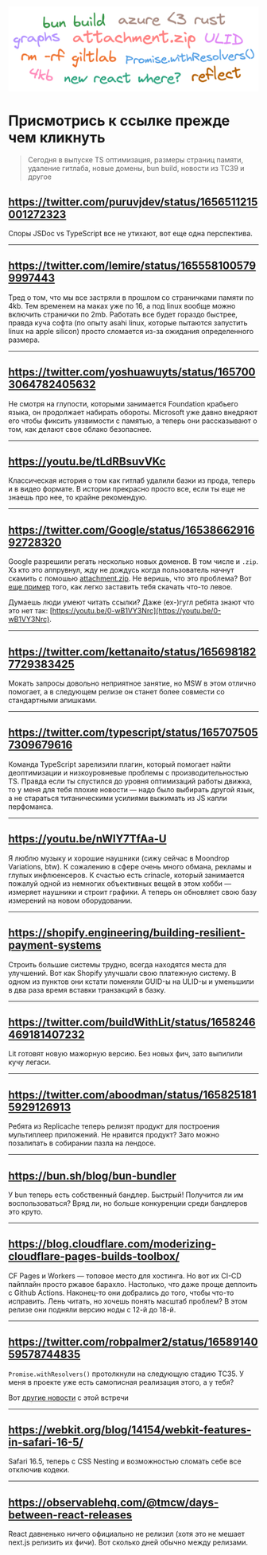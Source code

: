 <p align="center">
  <img alt="" src="./2023-05-19.png" style="width: 640px">
</p>

# Присмотрись к ссылке прежде чем кликнуть

> Сегодня в выпуске TS оптимизация, размеры страниц памяти, удаление гитлаба, новые домены, bun build, новости из TC39 и другое

## https://twitter.com/puruvjdev/status/1656511215001272323

Споры JSDoc vs TypeScript все не утихают, вот еще одна перспектива.

---

## https://twitter.com/lemire/status/1655581005799997443

Тред о том, что мы все застряли в прошлом со страничками памяти по 4kb. Тем временем на маках уже по 16, а под linux вообще можно включить странички по 2mb. Работать все будет гораздо быстрее, правда куча софта (по опыту asahi linux, которые пытаются запустить linux на apple silicon) просто сломается из-за ожидания определенного размера.

---

## https://twitter.com/yoshuawuyts/status/1657003064782405632

Не смотря на глупости, которыми занимается Foundation крабьего языка, он продолжает набирать обороты. Microsoft уже давно внедряют его чтобы фиксить уязвимости с памятью, а теперь они рассказывают о том, как делают свое облако безопаснее.

---

## https://youtu.be/tLdRBsuvVKc

Классическая история о том как гитлаб удалили базки из прода, теперь и в видео формате. В истории прекрасно просто все, если ты еще не знаешь про нее, то крайне рекомендую.

---

## https://twitter.com/Google/status/1653866291692728320

Google разрешили регать несколько новых доменов. В том числе и `.zip`. Хз кто это аппрувнул, жду не дождусь когда пользователь начнут скамить с помошью [attachment.zip](https://attachment.zip). Не веришь, что это проблема? Вот [еще пример](https://medium.com/@bobbyrsec/the-dangers-of-googles-zip-tld-5e1e675e59a5) того, как легко заставить тебя скачать что-то левое.

Думаешь люди умеют читать ссылки? Даже (ex-)гугл ребята знают что это нет так: [https://youtu.be/0-wB1VY3Nrc](https://youtu.be/0-wB1VY3Nrc).

---

## https://twitter.com/kettanaito/status/1656981827729383425

Мокать запросы довольно неприятное занятие, но MSW в этом отлично помогает, а в следующем релизе он станет более совмести со стандартными апишками.

---

## https://twitter.com/typescript/status/1657075057309679616

Команда TypeScript зарелизили плагин, который помогает найти деоптимизации и низкоуровневые проблемы с производительностью TS. Правда если ты спустился до уровня оптимизаций работы движка, то у меня для тебя плохие новости — надо было выбирать другой язык, а не стараться титаническими усилиями выжимать из JS капли перфоманса.

---

## https://youtu.be/nWIY7TfAa-U

Я люблю музыку и хорошие наушники (сижу сейчас в Moondrop Variations, btw). К сожалению в сфере очень много обмана, рекламы и глупых инфлюенсеров. К счастью есть crinacle, который занимается пожалуй одной из немногих объективных вещей в этом хобби — измеряет наушники и строит графики. А теперь он обновляет свою базу измерений на новом оборудовании.

---

## https://shopify.engineering/building-resilient-payment-systems

Строить большие системы трудно, всегда находятся места для улучшений. Вот как Shopify улучшали свою платежную систему. В одном из пунктов они кстати поменяли GUID-ы на ULID-ы и уменьшили в два раза время вставки транзакций в базку.

---

## https://twitter.com/buildWithLit/status/1658246469181407232

Lit готовят новую мажорную версию. Без новых фич, зато выпилили кучу легаси.

---

## https://twitter.com/aboodman/status/1658251815929126913

Ребята из Replicache теперь релизят продукт для построения мультиплеер приложений. Не нравится продукт? Зато можно позалипать в собирании пазла на лендосе.

---

## https://bun.sh/blog/bun-bundler

У bun теперь есть собственный бандлер. Быстрый! Получится ли им воспользоваться? Вряд ли, но больше конкуренции среди бандлеров это круто.

---

## https://blog.cloudflare.com/moderizing-cloudflare-pages-builds-toolbox/

CF Pages и Workers — топовое место для хостинга. Но вот их CI-CD пайплайн просто ржавое барахло. Настолько, что даже проще деплоить с Github Actions. Наконец-то они добрались до того, чтобы что-то исправить. Лень читать, но хочешь понять масштаб проблем? В этом релизе они подняли версию ноды с 12-й до 18-й.

---

## https://twitter.com/robpalmer2/status/1658914059578744835

`Promise.withResolvers()` протолкнули на следующую стадию TC35. У меня в проекте уже есть самописная реализация этого, а у тебя?

Вот [другие новости](https://twitter.com/robpalmer2/status/1659249289313255424) с этой встречи

---

## https://webkit.org/blog/14154/webkit-features-in-safari-16-5/

Safari 16.5, теперь с CSS Nesting и возможностью сломать себе все отключив кодеки.

---

## https://observablehq.com/@tmcw/days-between-react-releases

React давненько ничего официально не релизил (хотя это не мешает next.js релизить их фичи). Вот сколько дней обычно между релизами.
